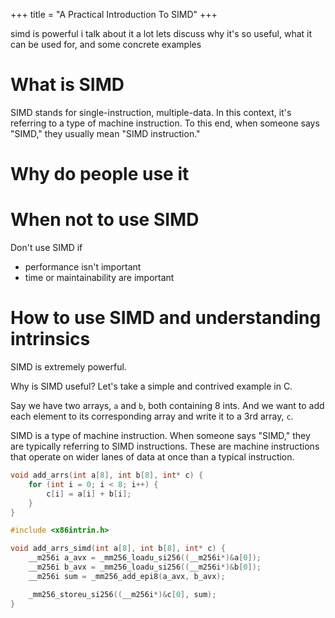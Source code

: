 +++
title = "A Practical Introduction To SIMD"
+++

simd is powerful
i talk about it a lot
lets discuss why it's so useful, what it can be used for, and some concrete examples

# What is SIMD

SIMD stands for single-instruction, multiple-data. In this context, it's referring to a type of machine instruction. To this end, when someone says "SIMD," they usually mean "SIMD instruction."

# Why do people use it

# When not to use SIMD

Don't use SIMD if
 - performance isn't important
 - time or maintainability are important

# How to use SIMD and understanding intrinsics

SIMD is extremely powerful. 



Why is SIMD useful? Let's take a simple and contrived example in C.

Say we have two arrays, `a` and `b`, both containing 8 ints. And we want to add each element to its corresponding array and write it to a 3rd array, `c`. 

SIMD is a type of machine instruction. When someone says "SIMD," they are typically referring to SIMD instructions. These are machine instructions that operate on wider lanes of data at once than a typical instruction.

```c
void add_arrs(int a[8], int b[8], int* c) {
    for (int i = 0; i < 8; i++) {
        c[i] = a[i] + b[i];
    }
}
```

```c
#include <x86intrin.h>

void add_arrs_simd(int a[8], int b[8], int* c) {
    __m256i a_avx = _mm256_loadu_si256((__m256i*)&a[0]);
    __m256i b_avx = _mm256_loadu_si256((__m256i*)&b[0]);
    __m256i sum = _mm256_add_epi8(a_avx, b_avx);

    _mm256_storeu_si256((__m256i*)&c[0], sum);
}
```